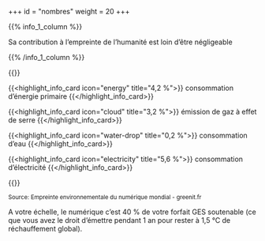 +++
id = "nombres"
weight = 20
+++

{{% info_1_column %}}

Sa contribution à l’empreinte de l’humanité est loin d’être négligeable

{{% /info_1_column %}}

{{<grid min-cell-width="160">}}

{{<highlight_info_card icon="energy" title="4,2 %">}} consommation d’énergie primaire {{</highlight_info_card>}}

{{<highlight_info_card icon="cloud" title="3,2 %">}} émission de gaz à effet de serre {{</highlight_info_card>}}

{{<highlight_info_card icon="water-drop" title="0,2 %">}} consommation d’eau {{</highlight_info_card>}}

{{<highlight_info_card icon="electricity" title="5,6 %">}} consommation d’électricité {{</highlight_info_card>}}

{{</grid>}}

<small>Source: Empreinte environnementale du numérique mondial - greenit.fr</small>

A votre échelle, le numérique c’est 40 % de votre forfait GES soutenable (ce que vous avez le droit d’émettre pendant 1
an pour rester à 1,5 °C de réchauffement global).
